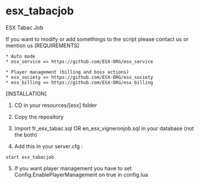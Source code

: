 # esx_tabacjob
ESX Tabac Job

If you want to modify or add somethings to the script please contact us or mention us
[REQUIREMENTS]

	* Auto mode
	* esx_service => https://github.com/ESX-ORG/esx_service
  
	* Player management (billing and boss actions)
	* esx_society => https://github.com/ESX-ORG/esx_society
	* esx_billing => https://github.com/ESX-ORG/esx_billing

[INSTALLATION]

1) CD in your resources/[esx] folder
2) Copy the repository
3) Import fr_esx_tabac.sql OR en_esx_vigneronjob.sql in your database (not the both)

4) Add this in your server.cfg :

```
start esx_tabacjob
```

5) If you want player management you have to set Config.EnablePlayerManagement on true in config.lua

